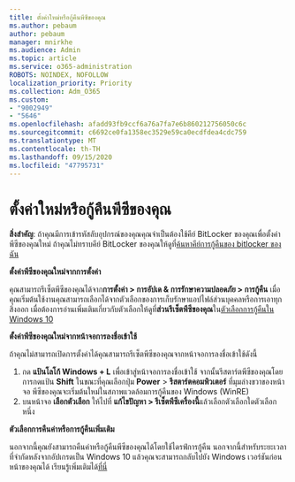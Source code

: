 ```yaml
---
title: ตั้งค่าใหม่หรือกู้คืนพีซีของคุณ
ms.author: pebaum
author: pebaum
manager: mnirkhe
ms.audience: Admin
ms.topic: article
ms.service: o365-administration
ROBOTS: NOINDEX, NOFOLLOW
localization_priority: Priority
ms.collection: Adm_O365
ms.custom:
- "9002949"
- "5646"
ms.openlocfilehash: afadd93fb9ccf6a76a7fa7e6b860212756050c6c
ms.sourcegitcommit: c6692ce0fa1358ec3529e59ca0ecdfdea4cdc759
ms.translationtype: MT
ms.contentlocale: th-TH
ms.lasthandoff: 09/15/2020
ms.locfileid: "47795731"
---
```

# <a name="reset-or-recover-your-pc"></a>ตั้งค่าใหม่หรือกู้คืนพีซีของคุณ

**สิ่งสำคัญ**: ถ้าคุณมีการเข้ารหัสลับอุปกรณ์ของคุณคุณจำเป็นต้องใช้คีย์ BitLocker ของคุณเพื่อตั้งค่าพีซีของคุณใหม่ ถ้าคุณไม่ทราบคีย์ BitLocker ของคุณให้ดูที่[ค้นหาคีย์การกู้คืนของ bitlocker ของฉัน](https://support.microsoft.com/help/4026181/windows-10-find-my-bitlocker-recovery-key)

**ตั้งค่าพีซีของคุณใหม่จากการตั้งค่า**

คุณสามารถรีเซ็ตพีซีของคุณได้จาก**การตั้งค่า > การอัปเด & การรักษาความปลอดภัย > การกู้คืน** เมื่อคุณเริ่มต้นใช้งานคุณสามารถเลือกได้จากตัวเลือกของการเก็บรักษาแอปไฟล์ส่วนบุคคลหรือการเอาทุกสิ่งออก เมื่อต้องการอ่านเพิ่มเติมเกี่ยวกับตัวเลือกให้ดูที่**ส่วนรีเซ็ตพีซีของคุณ**ใน[ตัวเลือกการกู้คืนใน Windows 10](https://support.microsoft.com/help/12415/windows-10-recovery-options)

**ตั้งค่าพีซีของคุณใหม่จากหน้าจอการลงชื่อเข้าใช้**

ถ้าคุณไม่สามารถเปิดการตั้งค่าได้คุณสามารถรีเซ็ตพีซีของคุณจากหน้าจอการลงชื่อเข้าใช้ดังนี้

1. กด **แป้นโลโก้ Windows + L** เพื่อเข้าสู่หน้าจอการลงชื่อเข้าใช้ จากนั้นรีสตาร์ตพีซีของคุณโดยการกดแป้น **Shift** ในขณะที่คุณเลือกปุ่ม **Power** > **รีสตาร์ตคอมพิวเตอร์** ที่มุมล่างขวาของหน้าจอ พีซีของคุณจะเริ่มต้นใหม่ในสภาพแวดล้อมการกู้คืนของ Windows (WinRE)
2. บนหน้าจอ **เลือกตัวเลือก** ให้ไปที่ **แก้ไขปัญหา > รีเซ็ตพีซีเครื่องนี้**แล้วเลือกตัวเลือกใดตัวเลือกหนึ่ง

**ตัวเลือกการคืนค่าหรือการกู้คืนเพิ่มเติม**

นอกจากนี้คุณยังสามารถคืนค่าหรือกู้คืนพีซีของคุณได้โดยใช้ไดรฟ์การกู้คืน นอกจากนี้สำหรับระยะเวลาที่จำกัดหลังจากอัปเกรดเป็น Windows 10 แล้วคุณจะสามารถกลับไปยัง Windows เวอร์ชันก่อนหน้าของคุณได้ เรียนรู้เพิ่มเติมได้[ที่นี่](https://support.microsoft.com/help/12415/windows-10-recovery-options)
